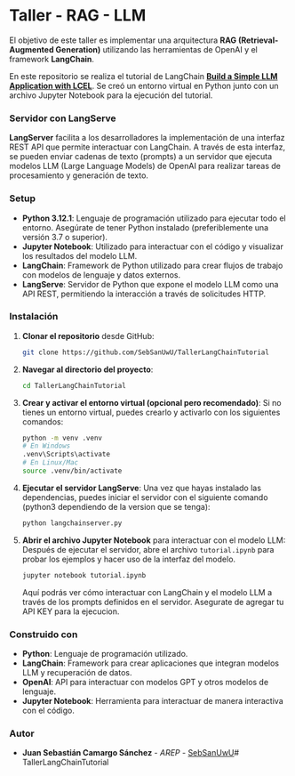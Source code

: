 # Taller - RAG - LLM

El objetivo de este taller es implementar una arquitectura **RAG (Retrieval-Augmented Generation)** utilizando las herramientas de OpenAI y el framework **LangChain**.

En este repositorio se realiza el tutorial de LangChain **[Build a Simple LLM Application with LCEL](https://python.langchain.com/docs/tutorials/llm_chain/)**. Se creó un entorno virtual en Python junto con un archivo Jupyter Notebook para la ejecución del tutorial.

### Servidor con LangServe

**LangServer** facilita a los desarrolladores la implementación de una interfaz REST API que permite interactuar con LangChain. A través de esta interfaz, se pueden enviar cadenas de texto (prompts) a un servidor que ejecuta modelos LLM (Large Language Models) de OpenAI para realizar tareas de procesamiento y generación de texto.

### Setup

- **Python 3.12.1**: Lenguaje de programación utilizado para ejecutar todo el entorno. Asegúrate de tener Python instalado (preferiblemente una versión 3.7 o superior).
- **Jupyter Notebook**: Utilizado para interactuar con el código y visualizar los resultados del modelo LLM.
- **LangChain**: Framework de Python utilizado para crear flujos de trabajo con modelos de lenguaje y datos externos.
- **LangServe**: Servidor de Python que expone el modelo LLM como una API REST, permitiendo la interacción a través de solicitudes HTTP.


### Instalación

1. **Clonar el repositorio** desde GitHub:
   ```bash
   git clone https://github.com/SebSanUwU/TallerLangChainTutorial
   ```
2. **Navegar al directorio del proyecto**:
   ```bash
   cd TallerLangChainTutorial
   ```
3. **Crear y activar el entorno virtual (opcional pero recomendado)**:
   Si no tienes un entorno virtual, puedes crearlo y activarlo con los siguientes comandos:
   ```bash
   python -m venv .venv
   # En Windows
   .venv\Scripts\activate
   # En Linux/Mac
   source .venv/bin/activate
   ```
4. **Ejecutar el servidor LangServe**:
   Una vez que hayas instalado las dependencias, puedes iniciar el servidor con el siguiente comando (python3 dependiendo de la version que se tenga):
   ```bash
   python langchainserver.py
   ```
5. **Abrir el archivo Jupyter Notebook** para interactuar con el modelo LLM:
   Después de ejecutar el servidor, abre el archivo `tutorial.ipynb` para probar los ejemplos y hacer uso de la interfaz del modelo.

   ```bash
   jupyter notebook tutorial.ipynb
   ```

   Aquí podrás ver cómo interactuar con LangChain y el modelo LLM a través de los prompts definidos en el servidor. Asegurate de agregar tu API KEY para la ejecucion.

### Construido con

- **Python**: Lenguaje de programación utilizado.
- **LangChain**: Framework para crear aplicaciones que integran modelos LLM y recuperación de datos.
- **OpenAI**: API para interactuar con modelos GPT y otros modelos de lenguaje.
- **Jupyter Notebook**: Herramienta para interactuar de manera interactiva con el código.

### Autor

* **Juan Sebastián Camargo Sánchez** - *AREP* - [SebSanUwU](https://github.com/SebSanUwU)# TallerLangChainTutorial
